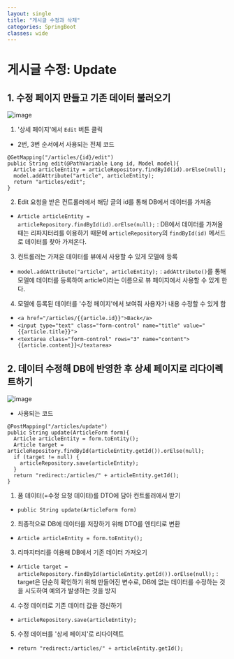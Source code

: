 ```yaml
---
layout: single
title: "게시글 수정과 삭제"
categories: SpringBoot
classes: wide
---
```


# 게시글 수정: Update

## 1. 수정 페이지 만들고 기존 데이터 불러오기

![image](https://github.com/Y0-0N63/STUDY-4242-Ver.2/assets/144354615/ec6cdb0b-886e-4899-9920-eb753826d04c)

1. '상세 페이지'에서 `Edit` 버튼 클릭

- 2번, 3번 순서에서 사용되는 전체 코드
```
@GetMapping("/articles/{id}/edit")  
public String edit(@PathVariable Long id, Model model){  
  Article articleEntity = articleRepository.findById(id).orElse(null);  
  model.addAttribute("article", articleEntity);  
  return "articles/edit";  
}
```

2. Edit 요청을 받은 컨트롤러에서 해당 글의 id를 통해 DB에서 데이터를 가져옴
- `Article articleEntity = articleRepository.findById(id).orElse(null);`
: DB에서 데이터를 가져올 때는 리파지터리를 이용하기 때문에 `articleRepository`의 `findById(id)` 메서드로 데이터를 찾아 가져온다.

3. 컨트롤러는 가져온 데이터를 뷰에서 사용할 수 있게 모델에 등록
- `model.addAttribute("article", articleEntity);`
: `addAttribute()`를 통해 모델에 데이터를 등록하여 article이라는 이름으로 뷰 페이지에서 사용할 수 있게 한다.

4. 모델에 등록된 데이터를 '수정 페이지'에서 보여줘 사용자가 내용 수정할 수 있게 함
- `<a href="/articles/{{article.id}}">Back</a>`
- `<input type="text" class="form-control" name="title" value="{{article.title}}">`
- `<textarea class="form-control" rows="3" name="content">{{article.content}}</textarea>`


## 2. 데이터 수정해 DB에 반영한 후 상세 페이지로 리다이렉트하기

![image](https://github.com/Y0-0N63/STUDY-4242-Ver.2/assets/144354615/a9464fde-cd4f-4759-89d8-91613d6f4b69)


- 사용되는 코드
```
@PostMapping("/articles/update")
public String update(ArticleForm form){
  Article articleEntity = form.toEntity();
  Article target = articleRepository.findById(articleEntity.getId()).orElse(null);
  if (target != null) {
    articleRepository.save(articleEntity);
  }
  return "redirect:/articles/" + articleEntity.getId();
}
```

1. 폼 데이터(=수정 요청 데이터)를 DTO에 담아 컨트롤러에서 받기
 - `public String update(ArticleForm form)`

2. 최종적으로 DB에 데이터를 저장하기 위해 DTO를 엔티티로 변환
- `Article articleEntity = form.toEntity();`

3. 리파지터리를 이용해 DB에서 기존 데이터 가져오기
- `Article target = articleRepository.findById(articleEntity.getId()).orElse(null);`
: target은 단순히 확인하기 위해 만들어진 변수로, DB에 없는 데이터를 수정하는 것을 시도하여 예외가 발생하는 것을 방지

4. 수정 데이터로 기존 데이터 값을 갱신하기
- `articleRepository.save(articleEntity);`

5. 수정 데이터를 '상세 페이지'로 리다이렉트
- `return "redirect:/articles/" + articleEntity.getId();`
